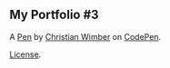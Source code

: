 My Portfolio #3
---------------


A [Pen](https://codepen.io/TungstenNo74/pen/VKpqJY) by [Christian Wimber](https://codepen.io/TungstenNo74) on [CodePen](https://codepen.io).

[License](https://codepen.io/TungstenNo74/pen/VKpqJY/license).